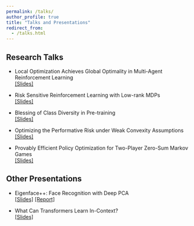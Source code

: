 ```yaml
---
permalink: /talks/
author_profile: true
title: "Talks and Presentations"
redirect_from:
  - /talks.html
---
```


## Research Talks

* Local Optimization Achieves Global Optimality in Multi-Agent Reinforcement Learning  
[[Slides]](<https://yulaizhao.com/files/slides_localpgt.pdf>)

* Risk Sensitive Reinforcement Learning with Low-rank MDPs  
[[Slides]](<https://yulaizhao.com/files/slides_riskRL.pdf>)  

* Blessing of Class Diversity in Pre-training  
[[Slides]](<https://yulaizhao.com/files/slides_blessing.pdf>)  

* Optimizing the Performative Risk under Weak Convexity Assumptions  
[[Slides]](<https://yulaizhao.com/files/slides_optml.pdf>)  

* Provably Efficient Policy Optimization for Two-Player Zero-Sum Markov Games  
[[Slides]](<https://yulaizhao.com/files/slides_pgt.pdf>)  

## Other Presentations

* Eigenface++: Face Recognition with Deep PCA  
[[Slides]](<https://yulaizhao.com/files/slides_ECE571_final.pdf>) [[Report]](<https://yulaizhao.com/files/report_ECE571_final.pdf>)  

* What Can Transformers Learn In-Context?  
[[Slides]](<https://yulaizhao.com/files/slides_in_context_learning.pdf>)
